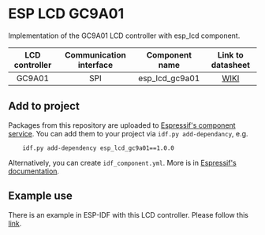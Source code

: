 # ESP LCD GC9A01

Implementation of the GC9A01 LCD controller with esp_lcd component. 

| LCD controller | Communication interface | Component name | Link to datasheet |
| :------------: | :---------------------: | :------------: | :---------------: |
| GC9A01         | SPI                     | esp_lcd_gc9a01     | [WIKI](https://www.waveshare.com/wiki/1.28inch_LCD_Module) |

## Add to project

Packages from this repository are uploaded to [Espressif's component service](https://components.espressif.com/).
You can add them to your project via `idf.py add-dependancy`, e.g. 
```
    idf.py add-dependency esp_lcd_gc9a01==1.0.0
```

Alternatively, you can create `idf_component.yml`. More is in [Espressif's documentation](https://docs.espressif.com/projects/esp-idf/en/latest/esp32/api-guides/tools/idf-component-manager.html).

## Example use

There is an example in ESP-IDF with this LCD controller. Please follow this [link](https://github.com/espressif/esp-idf/tree/master/examples/peripherals/lcd/spi). 
